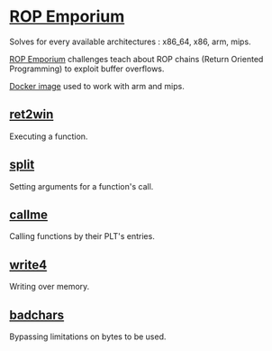 # [ROP Emporium](https://ropemporium.com/)

Solves for every available architectures : x86_64, x86, arm, mips.

[ROP Emporium](https://ropemporium.com/) challenges teach about ROP chains (Return Oriented Programming) to exploit buffer overflows.

[Docker image](./Dockerfile) used to work with arm and mips.

## [ret2win](./01_ret2win/)

Executing a function.

## [split](./02_split/)

Setting arguments for a function's call.

## [callme](./03_callme/)

Calling functions by their PLT's entries.

## [write4](./04_write4/)

Writing over memory.

## [badchars](./05_badchars/)

Bypassing limitations on bytes to be used.
